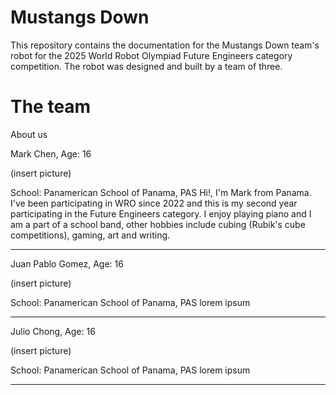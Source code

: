 Mustangs Down
====

This repository contains the documentation for the Mustangs Down team's robot for the 2025 World Robot Olympiad Future Engineers category competition. The robot was designed and built by a team of three.

The team
======
About us

Mark Chen, Age: 16

(insert picture)

School: Panamerican School of Panama, PAS
Hi!, I'm Mark from Panama. I've been participating in WRO since 2022 and this is my second year participating in the Future Engineers category. I enjoy playing piano and I am a part of a school band, other hobbies include cubing (Rubik's cube competitions), gaming, art and writing.

----

Juan Pablo Gomez, Age: 16

(insert picture)

School: Panamerican School of Panama, PAS
lorem ipsum

----

Julio Chong, Age: 16

(insert picture)

School: Panamerican School of Panama, PAS
lorem ipsum

----
